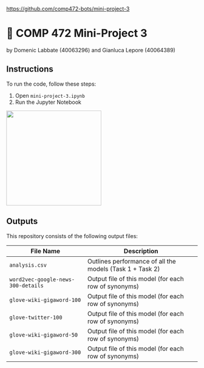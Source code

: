 https://github.com/comp472-bots/mini-project-3

# 🧠 COMP 472 Mini-Project 3
by Domenic Labbate (40063296) and Gianluca Lepore (40064389)

## Instructions
To run the code, follow these steps:
1. Open `mini-project-3.ipynb`
2. Run the Jupyter Notebook
<img src="https://user-images.githubusercontent.com/37638598/137679135-1719f612-c694-4fda-9fe6-da028ed19867.png" width=250/>

## Outputs
This repository consists of the following output files:

| File Name                          | Description                                              |
|------------------------------------|----------------------------------------------------------|
| `analysis.csv`                     | Outlines performance of all the models (Task 1 + Task 2) |
| `word2vec-google-news-300-details` | Output file of this model (for each row of synonyms)     |
| `glove-wiki-gigaword-100`          | Output file of this model (for each row of synonyms)     |
| `glove-twitter-100`                | Output file of this model (for each row of synonyms)     |
| `glove-wiki-gigaword-50`           | Output file of this model (for each row of synonyms)     |
| `glove-wiki-gigaword-300`          | Output file of this model (for each row of synonyms)     |

